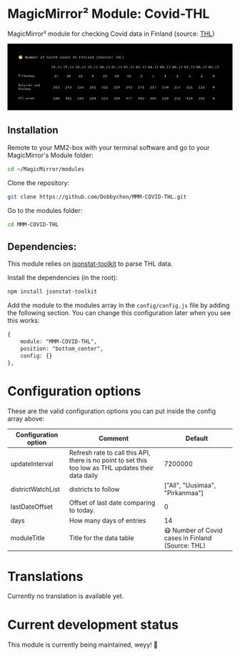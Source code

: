 # MagicMirror² Module: Covid-THL 
MagicMirror² module for checking Covid data in Finland (source: [THL](https://thl.fi/en/web/thlfi-en/statistics/statistical-databases/open-data/confirmed-corona-cases-in-finland-covid-19-))

![Screenshot](img/Screenshot.png)

## Installation

Remote to your MM2-box with your terminal software and go to your MagicMirror's Module folder:
````bash
cd ~/MagicMirror/modules
````

Clone the repository:
````bash
git clone https://github.com/Dobbychen/MMM-COVID-THL.git
````

Go to the modules folder:
````bash
cd MMM-COVID-THL
````

## Dependencies:
This module relies on [jsonstat-toolkit](https://github.com/jsonstat/toolkit) to parse THL data.

Install the dependencies (in the root):
````bash
npm install jsonstat-toolkit
````

Add the module to the modules array in the `config/config.js` file by adding the following section. You can change this configuration later when you see this works:
```
{
	module: "MMM-COVID-THL",
	position: "bottom_center",
	config: {}
},
```

# Configuration options

These are the valid configuration options you can put inside the config array above:

Configuration option | Comment | Default 
---|---|---
updateInterval | Refresh rate to call this API, there is no point to set this too low as THL updates their data daily | 7200000
districtWatchList | districts to follow | ["All", "Uusimaa", "Pirkanmaa"]
lastDateOffset | Offset of last date comparing to today. | 0 
days | How many days of entries | 14
moduleTitle | Title for the data table | 😷 Number of Covid cases in Finland (Source: THL)


# Translations

Currently no translation is available yet.

# Current development status

This module is currently being maintained, weyy! 🎉
